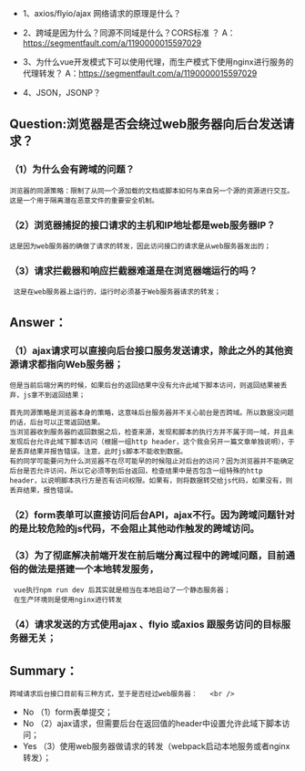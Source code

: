 - 1、axios/flyio/ajax    网络请求的原理是什么？

- 2、跨域是因为什么？同源不同域是什么？CORS标准 ？
A：https://segmentfault.com/a/1190000015597029 

- 3、为什么vue开发模式下可以使用代理，而生产模式下使用nginx进行服务的代理转发？
A：https://segmentfault.com/a/1190000015597029



- 4、JSON，JSONP？





## Question:浏览器是否会绕过web服务器向后台发送请求？
### （1）为什么会有跨域的问题？
	浏览器的同源策略：限制了从同一个源加载的文档或脚本如何与来自另一个源的资源进行交互。这是一个用于隔离潜在恶意文件的重要安全机制。
	
### （2）浏览器捕捉的接口请求的主机和IP地址都是web服务器IP？
	这是因为web服务器的确做了请求的转发，因此访问接口的请求是从web服务器发出的；


### （3）请求拦截器和响应拦截器难道是在浏览器端运行的吗？
     这是在web服务器上运行的，运行时必须基于Web服务器请求的转发；

	 
## Answer：
### （1）ajax请求可以直接向后台接口服务发送请求，除此之外的其他资源请求都指向Web服务器；
    但是当前后端分离的时候，如果后台的返回结果中没有允许此域下脚本访问，则返回结果被丢弃，js拿不到返回结果；

    首先同源策略是浏览器本身的策略，这意味后台服务器并不关心前台是否跨域。所以数据没问题的话，后台可以正常返回结果。
    当浏览器收到服务器的返回数据之后，检查来源，发现和脚本的执行方并不属于同一域，并且未发现后台允许此域下脚本访问（根据一组http header，这个我会另开一篇文章单独说明），于是丢弃结果并报告错误。注意，此时js脚本不能收到数据。
    有的同学可能要问为什么浏览器不在尽可能早的时候阻止对后台的访问？因为浏览器并不能确定后台是否允许访问，所以它必须等到后台返回，检查结果中是否包含一组特殊的http header，以说明脚本执行方是否有访问权限。如果有，则将数据转交给js代码，如果没有，则丢弃结果，报告错误。

	
### （2）form表单可以直接访问后台API，ajax不行。因为跨域问题针对的是比较危险的js代码，不会阻止其他动作触发的跨域访问。
	
	
### （3）为了彻底解决前端开发在前后端分离过程中的跨域问题，目前通俗的做法是搭建一个本地转发服务，
     vue执行npm run dev 后其实就是相当在本地启动了一个静态服务器；
	 在生产环境则是使用nginx进行转发
	 
	 
### （4）请求发送的方式使用ajax 、flyio 或axios 跟服务访问的目标服务器无关；



## Summary：
	跨域请求后台接口目前有三种方式，至于是否经过web服务器：   <br />
-	No  （1）form表单提交；
-	No  （2）ajax请求，但需要后台在返回值的header中设置允许此域下脚本访问；
-	Yes （3）使用web服务器做请求的转发（webpack启动本地服务或者nginx转发）；
	